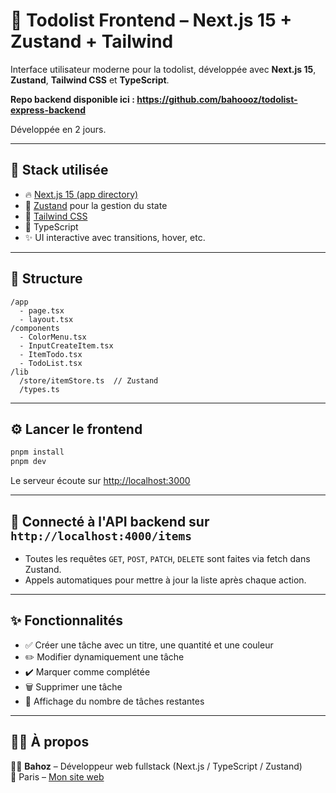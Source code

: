 # 🧩 Todolist Frontend – Next.js 15 + Zustand + Tailwind

Interface utilisateur moderne pour la todolist, développée avec **Next.js 15**, **Zustand**, **Tailwind CSS** et **TypeScript**.

**Repo backend disponible ici : https://github.com/bahoooz/todolist-express-backend**

Développée en 2 jours.

---

## 🚀 Stack utilisée

- 🔥 [Next.js 15 (app directory)](https://nextjs.org/)
- 🧠 [Zustand](https://zustand-demo.pmnd.rs/) pour la gestion du state
- 🎨 [Tailwind CSS](https://tailwindcss.com/)
- 🔷 TypeScript
- ✨ UI interactive avec transitions, hover, etc.

---

## 📂 Structure

```
/app
  - page.tsx
  - layout.tsx
/components
  - ColorMenu.tsx
  - InputCreateItem.tsx
  - ItemTodo.tsx
  - TodoList.tsx
/lib
  /store/itemStore.ts  // Zustand
  /types.ts
```

---

## ⚙️ Lancer le frontend

```bash
pnpm install
pnpm dev
```

Le serveur écoute sur [http://localhost:3000](http://localhost:3000)

---

## 🔗 Connecté à l'API backend sur `http://localhost:4000/items`
- Toutes les requêtes `GET`, `POST`, `PATCH`, `DELETE` sont faites via fetch dans Zustand.
- Appels automatiques pour mettre à jour la liste après chaque action.

---

## ✨ Fonctionnalités

- ✅ Créer une tâche avec un titre, une quantité et une couleur
- ✏️ Modifier dynamiquement une tâche
- ✔️ Marquer comme complétée
- 🗑️ Supprimer une tâche
- 🎯 Affichage du nombre de tâches restantes

---

## 🙋‍♂️ À propos

👨‍💻 **Bahoz** – Développeur web fullstack (Next.js / TypeScript / Zustand)  
📍 Paris – [Mon site web](https://bahoz-dev.com)
